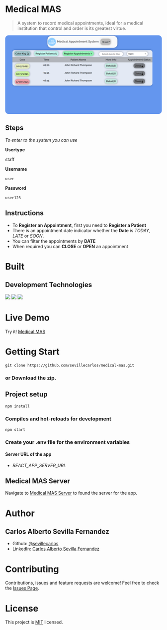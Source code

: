 # Medical MAS
> A system to record medical appointments, ideal for a medical institution that control and order is its greatest virtue.

![Medical MAS!](/assets/images/mas-image.png "Medical MAS")

## Steps
*To enter to the system you can use*

**Usertype** 

staff

 **Username**
```
user
```
 **Password**
```
user123
```
## Instructions
* To **Register an Appointment**, first you need to **Register a Patient**
* There is an appointment date indicator whether the **Date** is *TODAY*, *LATE* or *SOON*.
* You can filter the appointments by **DATE**
* When required you can **CLOSE** or **OPEN** an appointment 

# Built
## Development Technologies
![](https://img.shields.io/badge/Front--End-React-blue)
![](https://img.shields.io/badge/Programming--Language-TypeScript-blue)
![](https://img.shields.io/badge/Library-Redux-purple)

# Live Demo
Try it! [Medical MAS](https://medical-mas.netlify.app/)

# Getting Start
```
git clone https://github.com/sevillecarlos/medical-mas.git
```
### or Download the zip.
## Project setup
```
npm install
```
### Compiles and hot-reloads for development
```
npm start
```
### Create your .env file for the environment variables
#### Server URL of the app
* *REACT_APP_SERVER_URL*

## Medical MAS Server
Navigate to [Medical MAS Server](https://github.com/sevillecarlos/medical-mas-server) to found the server for the app.


# Author
## Carlos Alberto Sevilla Fernandez
* Github: [@sevillecarlos](https://github.com/sevillecarlos)
* LinkedIn: [Carlos Alberto Sevilla Fernandez](https://github.com/sevillecarlos)

# Contributing
Contributions, issues and feature requests are welcome!
Feel free to check the [Issues Page](https://github.com/sevillecarlos/medical-mas/issues).

# License
This project is [MIT](https://opensource.org/licenses/MIT) licensed.



